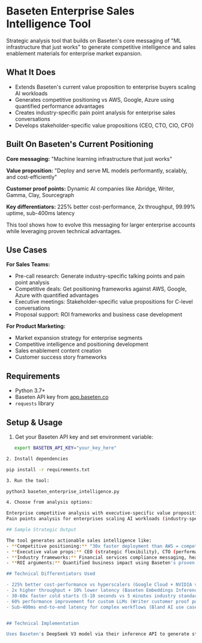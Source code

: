 # Baseten Enterprise Sales Intelligence Tool

Strategic analysis tool that builds on Baseten's core messaging of "ML infrastructure that just works" to generate competitive intelligence and sales enablement materials for enterprise market expansion.

## What It Does

- Extends Baseten's current value proposition to enterprise buyers scaling AI workloads
- Generates competitive positioning vs AWS, Google, Azure using quantified performance advantages
- Creates industry-specific pain point analysis for enterprise sales conversations
- Develops stakeholder-specific value propositions (CEO, CTO, CIO, CFO)

## Built On Baseten's Current Positioning

**Core messaging:** "Machine learning infrastructure that just works"

**Value proposition:** "Deploy and serve ML models performantly, scalably, and cost-efficiently"

**Customer proof points:** Dynamic AI companies like Abridge, Writer, Gamma, Clay, Sourcegraph

**Key differentiators:** 225% better cost-performance, 2x throughput, 99.99% uptime, sub-400ms latency

This tool shows how to evolve this messaging for larger enterprise accounts while leveraging proven technical advantages.

## Use Cases

**For Sales Teams:**
- Pre-call research: Generate industry-specific talking points and pain point analysis
- Competitive deals: Get positioning frameworks against AWS, Google, Azure with quantified advantages
- Executive meetings: Stakeholder-specific value propositions for C-level conversations
- Proposal support: ROI frameworks and business case development

**For Product Marketing:**
- Market expansion strategy for enterprise segments
- Competitive intelligence and positioning development
- Sales enablement content creation
- Customer success story frameworks

## Requirements

- Python 3.7+
- Baseten API key from [app.baseten.co](https://app.baseten.co)
- `requests` library

## Setup & Usage

1. Get your Baseten API key and set environment variable:
```bash
   export BASETEN_API_KEY="your_key_here"

2. Install dependencies

pip install -r requirements.txt

3. Run the tool: 

python3 baseten_enterprise_intelligence.py

4. Choose from analysis options:

Enterprise competitive analysis with executive-specific value propositions
Pain points analysis for enterprises scaling AI workloads (industry-specific)

## Sample Strategic Output

The tool generates actionable sales intelligence like:
- **Competitive positioning:** "30x faster deployment than AWS = competitive market entry advantage"
- **Executive value props:** CEO (strategic flexibility), CTO (performance advantage), CIO (risk mitigation), CFO (cost optimization)
- **Industry frameworks:** Financial services compliance messaging, healthcare security positioning
- **ROI arguments:** Quantified business impact using Baseten's proven performance metrics

## Technical Differentiators Used

- 225% better cost-performance vs hyperscalers (Google Cloud + NVIDIA validation)
- 2x higher throughput + 10% lower latency (Baseten Embeddings Inference)
- 30-60x faster cold starts (5-10 seconds vs 5 minutes industry standard)
- 60% performance improvement for custom LLMs (Writer customer proof point)
- Sub-400ms end-to-end latency for complex workflows (Bland AI use case)


## Technical Implementation

Uses Baseten's DeepSeek V3 model via their inference API to generate strategic business analysis. Meta-demonstration: using Baseten's own "infrastructure that just works" to create sales intelligence for their enterprise expansion.

